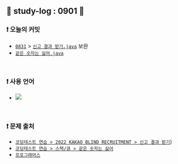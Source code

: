 ## 📅 study-log : 0901 📅 
### ❗ 오늘의 커밋
- [`0831`](https://github.com/soooving/study-log/blob/main/log/08/0831.md) > [`신고 결과 받기.java`](https://github.com/soooving/study-code/blob/programmers/programmers/2022%20KAKAO%20BLIND%20RECRUITMENT/%EC%8B%A0%EA%B3%A0%20%EA%B2%B0%EA%B3%BC%20%EB%B0%9B%EA%B8%B0.java) 보완
- [`같은 숫자는 싫어.java`](https://github.com/soooving/study-code/blob/main/programmers/%EC%8A%A4%ED%83%9D%C2%B7%ED%81%90/%EA%B0%99%EC%9D%80%20%EC%88%AB%EC%9E%90%EB%8A%94%20%EC%8B%AB%EC%96%B4.java)

<br/>

### ❗ 사용 언어
- <img src="https://img.shields.io/badge/java-007396?style=flat-square&logo=java&logoColor=white"/>

<br/>

### ❗ 문제 출처
- [`코딩테스트 연습 > 2022 KAKAO BLIND RECRUITMENT > 신고 결과 받기`](https://school.programmers.co.kr/learn/courses/30/lessons/92334))
- [`코딩테스트 연습 > 스택/큐 > 같은 숫자는 싫어`](https://school.programmers.co.kr/learn/courses/30/lessons/12906)
- [`프로그래머스`](https://programmers.co.kr/)
